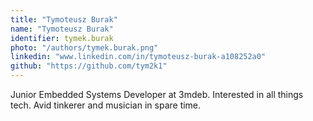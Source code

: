 ```yaml
---
title: "Tymoteusz Burak"
name: "Tymoteusz Burak"
identifier: tymek.burak
photo: "/authors/tymek.burak.png"
linkedin: "www.linkedin.com/in/tymoteusz-burak-a108252a0"
github: "https://github.com/tym2k1"
---
```

Junior Embedded Systems Developer at 3mdeb. Interested in all things tech. Avid tinkerer
and musician in spare time.
